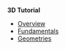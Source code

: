 **3D Tutorial**

* [Overview](#overview)
* [Fundamentals](#fundamentals)
* [Geometries](#geometries)
